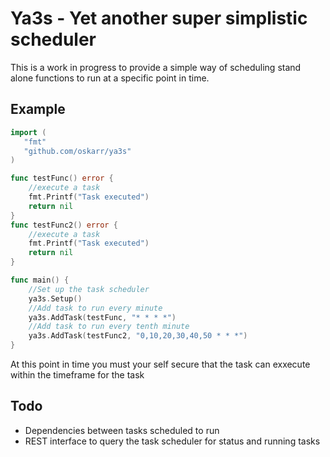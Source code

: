 # Ya3s - Yet another super simplistic scheduler
This is a work in progress to provide a simple way of scheduling stand alone functions to run at a specific point in time.

## Example
```go
import (
   "fmt"
   "github.com/oskarr/ya3s"
)

func testFunc() error {
    //execute a task
    fmt.Printf("Task executed")
    return nil
}
func testFunc2() error {
    //execute a task
    fmt.Printf("Task executed")
    return nil
}

func main() {
    //Set up the task scheduler
    ya3s.Setup()
    //Add task to run every minute
    ya3s.AddTask(testFunc, "* * * *") 
    //Add task to run every tenth minute
    ya3s.AddTask(testFunc2, "0,10,20,30,40,50 * * *")
}
```
At this point in time you must your self secure that the task can exxecute within the timeframe for the task

## Todo
* Dependencies between tasks scheduled to run
* REST interface to query the task scheduler for status and running tasks